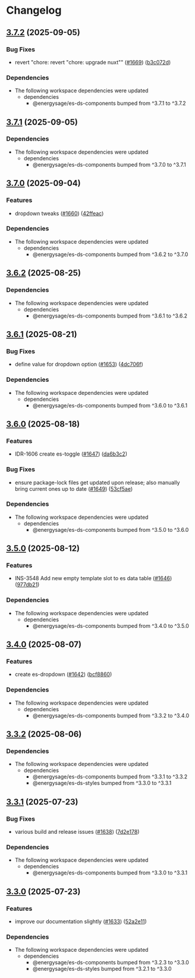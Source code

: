 # Changelog

## [3.7.2](https://github.com/EnergySage/es-ds/compare/es-ds-docs-v3.7.1...es-ds-docs-v3.7.2) (2025-09-05)


### Bug Fixes

* revert "chore: revert "chore: upgrade nuxt"" ([#1669](https://github.com/EnergySage/es-ds/issues/1669)) ([b3c072d](https://github.com/EnergySage/es-ds/commit/b3c072dadd255d7a5a05d1215d8558ad1c0661f7))


### Dependencies

* The following workspace dependencies were updated
  * dependencies
    * @energysage/es-ds-components bumped from ^3.7.1 to ^3.7.2

## [3.7.1](https://github.com/EnergySage/es-ds/compare/es-ds-docs-v3.7.0...es-ds-docs-v3.7.1) (2025-09-05)


### Dependencies

* The following workspace dependencies were updated
  * dependencies
    * @energysage/es-ds-components bumped from ^3.7.0 to ^3.7.1

## [3.7.0](https://github.com/EnergySage/es-ds/compare/es-ds-docs-v3.6.2...es-ds-docs-v3.7.0) (2025-09-04)


### Features

* dropdown tweaks ([#1660](https://github.com/EnergySage/es-ds/issues/1660)) ([42ffeac](https://github.com/EnergySage/es-ds/commit/42ffeac51b89969cd55b936d744be598e769e1a5))


### Dependencies

* The following workspace dependencies were updated
  * dependencies
    * @energysage/es-ds-components bumped from ^3.6.2 to ^3.7.0

## [3.6.2](https://github.com/EnergySage/es-ds/compare/es-ds-docs-v3.6.1...es-ds-docs-v3.6.2) (2025-08-25)


### Dependencies

* The following workspace dependencies were updated
  * dependencies
    * @energysage/es-ds-components bumped from ^3.6.1 to ^3.6.2

## [3.6.1](https://github.com/EnergySage/es-ds/compare/es-ds-docs-v3.6.0...es-ds-docs-v3.6.1) (2025-08-21)


### Bug Fixes

* define value for dropdown option ([#1653](https://github.com/EnergySage/es-ds/issues/1653)) ([4dc706f](https://github.com/EnergySage/es-ds/commit/4dc706f88cc85f35a09c42e3cf06fea36f249b31))


### Dependencies

* The following workspace dependencies were updated
  * dependencies
    * @energysage/es-ds-components bumped from ^3.6.0 to ^3.6.1

## [3.6.0](https://github.com/EnergySage/es-ds/compare/es-ds-docs-v3.5.0...es-ds-docs-v3.6.0) (2025-08-18)


### Features

* IDR-1606 create es-toggle ([#1647](https://github.com/EnergySage/es-ds/issues/1647)) ([da6b3c2](https://github.com/EnergySage/es-ds/commit/da6b3c28585d7aaae7ef07d7f426405783e3f276))


### Bug Fixes

* ensure package-lock files get updated upon release; also manually bring current ones up to date ([#1649](https://github.com/EnergySage/es-ds/issues/1649)) ([53cf5ae](https://github.com/EnergySage/es-ds/commit/53cf5aeec419b7a050038172dec8cc1d8fb31655))


### Dependencies

* The following workspace dependencies were updated
  * dependencies
    * @energysage/es-ds-components bumped from ^3.5.0 to ^3.6.0

## [3.5.0](https://github.com/EnergySage/es-ds/compare/es-ds-docs-v3.4.0...es-ds-docs-v3.5.0) (2025-08-12)


### Features

* INS-3548 Add new empty template slot to es data table ([#1646](https://github.com/EnergySage/es-ds/issues/1646)) ([977db21](https://github.com/EnergySage/es-ds/commit/977db21e6ad58eeb8b4b25b2e99ca0b25cf15872))


### Dependencies

* The following workspace dependencies were updated
  * dependencies
    * @energysage/es-ds-components bumped from ^3.4.0 to ^3.5.0

## [3.4.0](https://github.com/EnergySage/es-ds/compare/es-ds-docs-v3.3.2...es-ds-docs-v3.4.0) (2025-08-07)


### Features

* create es-dropdown ([#1642](https://github.com/EnergySage/es-ds/issues/1642)) ([bcf8860](https://github.com/EnergySage/es-ds/commit/bcf886075b0b6c9b2d0724616124b01a12a74550))


### Dependencies

* The following workspace dependencies were updated
  * dependencies
    * @energysage/es-ds-components bumped from ^3.3.2 to ^3.4.0

## [3.3.2](https://github.com/EnergySage/es-ds/compare/es-ds-docs-v3.3.1...es-ds-docs-v3.3.2) (2025-08-06)


### Dependencies

* The following workspace dependencies were updated
  * dependencies
    * @energysage/es-ds-components bumped from ^3.3.1 to ^3.3.2
    * @energysage/es-ds-styles bumped from ^3.3.0 to ^3.3.1

## [3.3.1](https://github.com/EnergySage/es-ds/compare/es-ds-docs-v3.3.0...es-ds-docs-v3.3.1) (2025-07-23)


### Bug Fixes

* various build and release issues ([#1638](https://github.com/EnergySage/es-ds/issues/1638)) ([7d2e178](https://github.com/EnergySage/es-ds/commit/7d2e178b4bba2bdc089ea44b865b9c92444ee70a))


### Dependencies

* The following workspace dependencies were updated
  * dependencies
    * @energysage/es-ds-components bumped from ^3.3.0 to ^3.3.1

## [3.3.0](https://github.com/EnergySage/es-ds/compare/es-ds-docs-v3.2.1...es-ds-docs-v3.3.0) (2025-07-23)


### Features

* improve our documentation slightly ([#1633](https://github.com/EnergySage/es-ds/issues/1633)) ([52a2e11](https://github.com/EnergySage/es-ds/commit/52a2e11da7c09211401bf5306f815e12a843cd46))


### Dependencies

* The following workspace dependencies were updated
  * dependencies
    * @energysage/es-ds-components bumped from ^3.2.3 to ^3.3.0
    * @energysage/es-ds-styles bumped from ^3.2.1 to ^3.3.0
